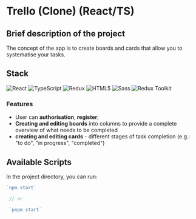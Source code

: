 # Trello (Clone) (React/TS)

## Brief description of the project

The concept of the app is to create boards and cards that allow you to systematise your tasks. 

## Stack

![React](https://img.shields.io/badge/React-20232A?style=for-the-badge&logo=react&logoColor=61DAFB)
![TypeScript](https://img.shields.io/badge/typescript-%23007ACC.svg?style=for-the-badge&logo=typescript&logoColor=white)
![Redux](https://img.shields.io/badge/Redux-593D88?style=for-the-badge&logo=redux&logoColor=white)
![HTML5](https://img.shields.io/badge/html5-%23E34F26.svg?style=for-the-badge&logo=html5&logoColor=white)
![Sass](https://img.shields.io/badge/Sass-CC6699?style=for-the-badge&logo=sass&logoColor=white)
![Redux Toolkit](https://img.shields.io/badge/Redux%20Toolkit-68347f?style=for-the-badge)

### Features
* User can **authorisation**, **register**;
* **Creating and editing boards** into columns to provide a complete overview of what needs to be completed
* **creating and editing cards** - different stages of task completion (e.g.: "to do", "in progress", "completed")



## Available Scripts

In the project directory, you can run:
```js
`npm start`

 // or

 `pnpm start`
 ```
